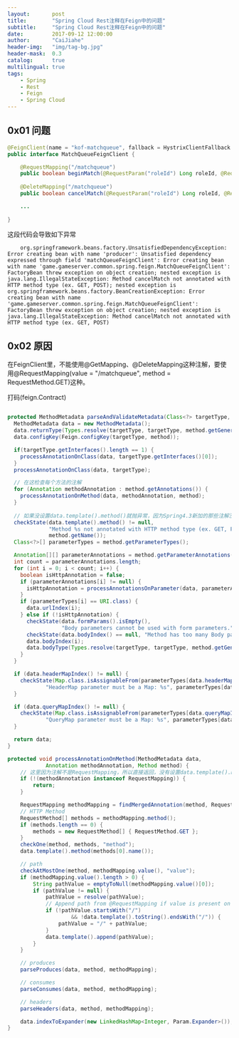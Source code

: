 ```yaml
---
layout:       post
title:        "Spring Cloud Rest注释在Feign中的问题"
subtitle:     "Spring Cloud Rest注释在Feign中的问题"
date:         2017-09-12 12:00:00
author:       "CaiJiahe"
header-img:   "img/tag-bg.jpg"
header-mask:  0.3
catalog:      true
multilingual: true
tags:
    - Spring
    - Rest
    - Feign
    - Spring Cloud
---
```


## 0x01 问题

```java
@FeignClient(name = "kof-matchqueue", fallback = HystrixClientFallback.class)
public interface MatchQueueFeignClient {

	@RequestMapping("/matchqueue")
	public boolean beginMatch(@RequestParam("roleId") Long roleId, @RequestParam("serviceId") String serviceId);
	
	@DeleteMapping("/matchqueue")
	public boolean cancelMatch(@RequestParam("roleId") Long roleId, @RequestParam("serviceId") String serviceId);

	...
	
}
```
这段代码会导致如下异常

		org.springframework.beans.factory.UnsatisfiedDependencyException: Error creating bean with name 'producer': Unsatisfied dependency expressed through field 'matchQueueFeignClient': Error creating bean with name 'game.gameserver.common.spring.feign.MatchQueueFeignClient': FactoryBean threw exception on object creation; nested exception is java.lang.IllegalStateException: Method cancelMatch not annotated with HTTP method type (ex. GET, POST); nested exception is org.springframework.beans.factory.BeanCreationException: Error creating bean with name 'game.gameserver.common.spring.feign.MatchQueueFeignClient': FactoryBean threw exception on object creation; nested exception is java.lang.IllegalStateException: Method cancelMatch not annotated with HTTP method type (ex. GET, POST)
		
## 0x02 原因
在FeignClient里，不能使用@GetMapping、@DeleteMapping这种注解，要使用@RequestMapping(value = "/matchqueue", method = RequestMethod.GET)这种。

打码(feign.Contract)
```java

protected MethodMetadata parseAndValidateMetadata(Class<?> targetType, Method method) {
  MethodMetadata data = new MethodMetadata();
  data.returnType(Types.resolve(targetType, targetType, method.getGenericReturnType()));
  data.configKey(Feign.configKey(targetType, method));

  if(targetType.getInterfaces().length == 1) {
	processAnnotationOnClass(data, targetType.getInterfaces()[0]);
  }
  processAnnotationOnClass(data, targetType);

  // 在这检查每个方法的注解
  for (Annotation methodAnnotation : method.getAnnotations()) {
	processAnnotationOnMethod(data, methodAnnotation, method);
  }
  
  // 如果没设置data.template().method()就抛异常，因为Spring4.3新加的那些注解没有被支持，所以会抛上述异常。
  checkState(data.template().method() != null,
			 "Method %s not annotated with HTTP method type (ex. GET, POST)",
			 method.getName());
  Class<?>[] parameterTypes = method.getParameterTypes();

  Annotation[][] parameterAnnotations = method.getParameterAnnotations();
  int count = parameterAnnotations.length;
  for (int i = 0; i < count; i++) {
	boolean isHttpAnnotation = false;
	if (parameterAnnotations[i] != null) {
	  isHttpAnnotation = processAnnotationsOnParameter(data, parameterAnnotations[i], i);
	}
	if (parameterTypes[i] == URI.class) {
	  data.urlIndex(i);
	} else if (!isHttpAnnotation) {
	  checkState(data.formParams().isEmpty(),
				 "Body parameters cannot be used with form parameters.");
	  checkState(data.bodyIndex() == null, "Method has too many Body parameters: %s", method);
	  data.bodyIndex(i);
	  data.bodyType(Types.resolve(targetType, targetType, method.getGenericParameterTypes()[i]));
	}
  }

  if (data.headerMapIndex() != null) {
	checkState(Map.class.isAssignableFrom(parameterTypes[data.headerMapIndex()]),
			"HeaderMap parameter must be a Map: %s", parameterTypes[data.headerMapIndex()]);
  }

  if (data.queryMapIndex() != null) {
	checkState(Map.class.isAssignableFrom(parameterTypes[data.queryMapIndex()]),
			"QueryMap parameter must be a Map: %s", parameterTypes[data.queryMapIndex()]);
  }

  return data;
}

protected void processAnnotationOnMethod(MethodMetadata data,
			Annotation methodAnnotation, Method method) {
	// 这里因为注解不是RequestMapping，所以直接返回，没有设置data.template().method()
	if (!(methodAnnotation instanceof RequestMapping)) {
		return;
	}

	RequestMapping methodMapping = findMergedAnnotation(method, RequestMapping.class);
	// HTTP Method
	RequestMethod[] methods = methodMapping.method();
	if (methods.length == 0) {
		methods = new RequestMethod[] { RequestMethod.GET };
	}
	checkOne(method, methods, "method");
	data.template().method(methods[0].name());

	// path
	checkAtMostOne(method, methodMapping.value(), "value");
	if (methodMapping.value().length > 0) {
		String pathValue = emptyToNull(methodMapping.value()[0]);
		if (pathValue != null) {
			pathValue = resolve(pathValue);
			// Append path from @RequestMapping if value is present on method
			if (!pathValue.startsWith("/")
					&& !data.template().toString().endsWith("/")) {
				pathValue = "/" + pathValue;
			}
			data.template().append(pathValue);
		}
	}

	// produces
	parseProduces(data, method, methodMapping);

	// consumes
	parseConsumes(data, method, methodMapping);

	// headers
	parseHeaders(data, method, methodMapping);

	data.indexToExpander(new LinkedHashMap<Integer, Param.Expander>());
}
```
